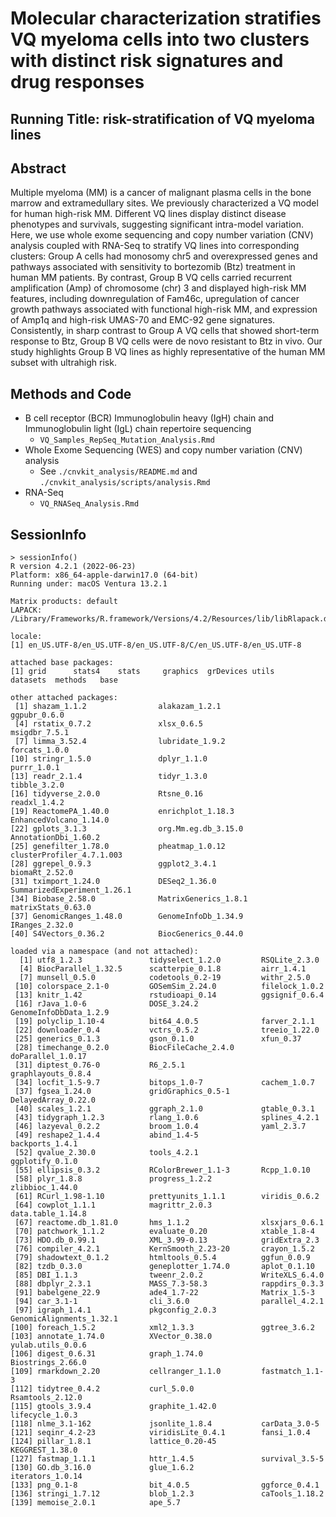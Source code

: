 # Molecular characterization stratifies VQ myeloma cells into two clusters with distinct risk signatures and drug responses

## Running Title: risk-stratification of VQ myeloma lines

## Abstract

Multiple myeloma (MM) is a cancer of malignant plasma cells in the bone marrow and extramedullary sites. We previously characterized a VQ model for human high-risk MM. Different VQ lines display distinct disease phenotypes and survivals, suggesting significant intra-model variation. Here, we use whole exome sequencing and copy number variation (CNV) analysis coupled with RNA-Seq to stratify VQ lines into corresponding clusters: Group A cells had monosomy chr5 and overexpressed genes and pathways associated with sensitivity to bortezomib (Btz) treatment in human MM patients. By contrast, Group B VQ cells carried recurrent amplification (Amp) of chromosome (chr) 3 and displayed high-risk MM features, including downregulation of Fam46c, upregulation of cancer growth pathways associated with functional high-risk MM, and expression of Amp1q and high-risk UMAS-70 and EMC-92 gene signatures. Consistently, in sharp contrast to Group A VQ cells that showed short-term response to Btz, Group B VQ cells were de novo resistant to Btz in vivo. Our study highlights Group B VQ lines as highly representative of the human MM subset with ultrahigh risk.

## Methods and Code
- B cell receptor (BCR) Immunoglobulin heavy (IgH) chain and Immunoglobulin light (IgL) chain repertoire sequencing
  - `VQ_Samples_RepSeq_Mutation_Analysis.Rmd`
- Whole Exome Sequencing (WES) and copy number variation (CNV) analysis
  - See `./cnvkit_analysis/README.md` and `./cnvkit_analysis/scripts/analysis.Rmd`
- RNA-Seq
  - `VQ_RNASeq_Analysis.Rmd`

## SessionInfo

```
> sessionInfo()
R version 4.2.1 (2022-06-23)
Platform: x86_64-apple-darwin17.0 (64-bit)
Running under: macOS Ventura 13.2.1

Matrix products: default
LAPACK: /Library/Frameworks/R.framework/Versions/4.2/Resources/lib/libRlapack.dylib

locale:
[1] en_US.UTF-8/en_US.UTF-8/en_US.UTF-8/C/en_US.UTF-8/en_US.UTF-8

attached base packages:
[1] grid      stats4    stats     graphics  grDevices utils     datasets  methods   base     

other attached packages:
 [1] shazam_1.1.2                alakazam_1.2.1              ggpubr_0.6.0               
 [4] rstatix_0.7.2               xlsx_0.6.5                  msigdbr_7.5.1              
 [7] limma_3.52.4                lubridate_1.9.2             forcats_1.0.0              
[10] stringr_1.5.0               dplyr_1.1.0                 purrr_1.0.1                
[13] readr_2.1.4                 tidyr_1.3.0                 tibble_3.2.0               
[16] tidyverse_2.0.0             Rtsne_0.16                  readxl_1.4.2               
[19] ReactomePA_1.40.0           enrichplot_1.18.3           EnhancedVolcano_1.14.0     
[22] gplots_3.1.3                org.Mm.eg.db_3.15.0         AnnotationDbi_1.60.2       
[25] genefilter_1.78.0           pheatmap_1.0.12             clusterProfiler_4.7.1.003  
[28] ggrepel_0.9.3               ggplot2_3.4.1               biomaRt_2.52.0             
[31] tximport_1.24.0             DESeq2_1.36.0               SummarizedExperiment_1.26.1
[34] Biobase_2.58.0              MatrixGenerics_1.8.1        matrixStats_0.63.0         
[37] GenomicRanges_1.48.0        GenomeInfoDb_1.34.9         IRanges_2.32.0             
[40] S4Vectors_0.36.2            BiocGenerics_0.44.0        

loaded via a namespace (and not attached):
  [1] utf8_1.2.3               tidyselect_1.2.0         RSQLite_2.3.0           
  [4] BiocParallel_1.32.5      scatterpie_0.1.8         airr_1.4.1              
  [7] munsell_0.5.0            codetools_0.2-19         withr_2.5.0             
 [10] colorspace_2.1-0         GOSemSim_2.24.0          filelock_1.0.2          
 [13] knitr_1.42               rstudioapi_0.14          ggsignif_0.6.4          
 [16] rJava_1.0-6              DOSE_3.24.2              GenomeInfoDbData_1.2.9  
 [19] polyclip_1.10-4          bit64_4.0.5              farver_2.1.1            
 [22] downloader_0.4           vctrs_0.5.2              treeio_1.22.0           
 [25] generics_0.1.3           gson_0.1.0               xfun_0.37               
 [28] timechange_0.2.0         BiocFileCache_2.4.0      doParallel_1.0.17       
 [31] diptest_0.76-0           R6_2.5.1                 graphlayouts_0.8.4      
 [34] locfit_1.5-9.7           bitops_1.0-7             cachem_1.0.7            
 [37] fgsea_1.24.0             gridGraphics_0.5-1       DelayedArray_0.22.0     
 [40] scales_1.2.1             ggraph_2.1.0             gtable_0.3.1            
 [43] tidygraph_1.2.3          rlang_1.0.6              splines_4.2.1           
 [46] lazyeval_0.2.2           broom_1.0.4              yaml_2.3.7              
 [49] reshape2_1.4.4           abind_1.4-5              backports_1.4.1         
 [52] qvalue_2.30.0            tools_4.2.1              ggplotify_0.1.0         
 [55] ellipsis_0.3.2           RColorBrewer_1.1-3       Rcpp_1.0.10             
 [58] plyr_1.8.8               progress_1.2.2           zlibbioc_1.44.0         
 [61] RCurl_1.98-1.10          prettyunits_1.1.1        viridis_0.6.2           
 [64] cowplot_1.1.1            magrittr_2.0.3           data.table_1.14.8       
 [67] reactome.db_1.81.0       hms_1.1.2                xlsxjars_0.6.1          
 [70] patchwork_1.1.2          evaluate_0.20            xtable_1.8-4            
 [73] HDO.db_0.99.1            XML_3.99-0.13            gridExtra_2.3           
 [76] compiler_4.2.1           KernSmooth_2.23-20       crayon_1.5.2            
 [79] shadowtext_0.1.2         htmltools_0.5.4          ggfun_0.0.9             
 [82] tzdb_0.3.0               geneplotter_1.74.0       aplot_0.1.10            
 [85] DBI_1.1.3                tweenr_2.0.2             WriteXLS_6.4.0          
 [88] dbplyr_2.3.1             MASS_7.3-58.3            rappdirs_0.3.3          
 [91] babelgene_22.9           ade4_1.7-22              Matrix_1.5-3            
 [94] car_3.1-1                cli_3.6.0                parallel_4.2.1          
 [97] igraph_1.4.1             pkgconfig_2.0.3          GenomicAlignments_1.32.1
[100] foreach_1.5.2            xml2_1.3.3               ggtree_3.6.2            
[103] annotate_1.74.0          XVector_0.38.0           yulab.utils_0.0.6       
[106] digest_0.6.31            graph_1.74.0             Biostrings_2.66.0       
[109] rmarkdown_2.20           cellranger_1.1.0         fastmatch_1.1-3         
[112] tidytree_0.4.2           curl_5.0.0               Rsamtools_2.12.0        
[115] gtools_3.9.4             graphite_1.42.0          lifecycle_1.0.3         
[118] nlme_3.1-162             jsonlite_1.8.4           carData_3.0-5           
[121] seqinr_4.2-23            viridisLite_0.4.1        fansi_1.0.4             
[124] pillar_1.8.1             lattice_0.20-45          KEGGREST_1.38.0         
[127] fastmap_1.1.1            httr_1.4.5               survival_3.5-5          
[130] GO.db_3.16.0             glue_1.6.2               iterators_1.0.14        
[133] png_0.1-8                bit_4.0.5                ggforce_0.4.1           
[136] stringi_1.7.12           blob_1.2.3               caTools_1.18.2          
[139] memoise_2.0.1            ape_5.7  

```


